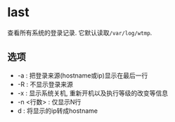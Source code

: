 # last
查看所有系统的登录记录. 它默认读取`/var/log/wtmp`.

## 选项
- -a : 把登录来源(hostname或ip)显示在最后一行
- -R : 不显示登录来源
- -x : 显示系统关机, 重新开机以及执行等级的改变等信息
- -n <行数> : 仅显示N行
- d : 将显示的ip转成hostname